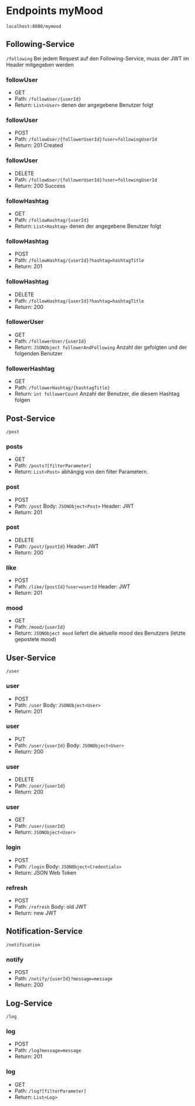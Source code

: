 # Endpoints myMood

`localhost:8080/mymood`

## Following-Service

`/following`
Bei jedem Request auf den Following-Service, muss der JWT im Header mitgegeben werden

### followUser

* GET
* Path: `/followUser/{userId}`
* Return: `List<User>` denen der angegebene Benutzer folgt

### followUser

* POST
* Path: `/followUser/{followerUserId}?user=followingUserId`
* Return: 201 Created

### followUser

* DELETE
* Path: `/followUser/{followerUserId}?user=followingUserId`
* Return: 200 Success

### followHashtag

* GET
* Path: `/followHashtag/{userId}`
* Return: `List<Hashtag>` denen der angegebene Benutzer folgt

### followHashtag

* POST
* Path: `/followHashtag/{userId}?hashtag=hashtagTitle`
* Return: 201

### followHashtag

* DELETE
* Path: `/followHashtag/{userId}?hashtag=hashtagTitle`
* Return: 200

### followerUser

* GET
* Path: `/followerUser/{userId}`
* Return: `JSONObject followerAndFollowing` Anzahl der gefolgten und der folgenden Benutzer

### followerHashtag

* GET
* Path: `/followerHashtag/{hashtagTitle}`
* Return: `int followerCount` Anzahl der Benutzer, die diesem Hashtag folgen

## Post-Service

`/post`

### posts

* GET
* Path: `/posts?[filterParameter]`
* Return: `List<Post>` abhängig von den filter Parametern.

### post

* POST
* Path: `/post` Body: `JSONObject<Post>` Header: JWT
* Return: 201

### post

* DELETE
* Path: `/post/{postId}` Header: JWT
* Return: 200

### like

* POST
* Path: `/like/{postId}?user=userId` Header: JWT
* Return: 201

### mood

* GET
* Path: `/mood/{userId}`
* Return: `JSONObject mood` liefert die aktuelle mood des Benutzers (letzte gepostete mood)

## User-Service

`/user`

### user

* POST
* Path: `/user` Body: `JSONObject<User>`
* Return: 201

### user

* PUT
* Path: `/user/{userId}` Body: `JSONObject<User>`
* Return: 200

### user

* DELETE
* Path: `/user/{userId}`
* Return: 200

### user

* GET
* Path: `/user/{userId}`
* Return: `JSONObject<User>`

### login

* POST
* Path: `/login` Body: `JSONObject<Credentials>`
* Return: JSON Web Token

### refresh

* POST
* Path: `/refresh` Body: old JWT
* Return: new JWT

## Notification-Service

`/notification`

### notify

* POST
* Path: `/notify/{userId}?message=message`
* Return: 200

## Log-Service

`/log`

### log

* POST
* Path: `/log?message=message`
* Return: 201

### log

* GET
* Path: `/log?[filterParameter]`
* Return: `List<Log>`